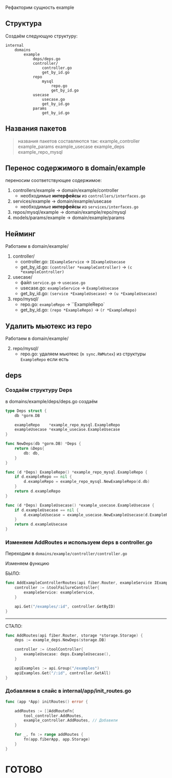 
Рефакторим сущность example

## Структура

Создаём следующую структуру:

```
internal
    domains
        example
            deps/deps.go
            controller/
                controller.go
                get_by_id.go
            repo
                mysql
                    repo.go
                    get_by_id.go
            usecase
                usecase.go
                get_by_id.go
            params
                get_by_id.go
```

## Названия пакетов

> названия пакетов составляются так: 
    example_controller
    example_params
    example_usecase
    example_deps
    example_repo_mysql

## Перенос содержимого в domain/example

переносим соответствующее содержимое:
1. controllers/example -> domain/example/controller 
    + необходимые **интерфейсы** из `controllers/interfaces.go`
2. services/example -> domain/example/usecase
    + необходимые **интерфейсы** из `services/interfaces.go`
3. repos/mysql/example -> domain/example/repo/mysql
4. models/params/example -> domain/example/params

## Нейминг

Работаем в domain/example/

1. controller/
    - controller.go: `IExampleService` -> `IExampleUsecase`
    - get_by_id.go: `(controller *exampleController)` -> `(c *exampleController)`
2. usecase/
    - файл `service.go` -> `usecase.go`
    - usecase.go: `exampleService` -> `ExampleUsecase`
    - get_by_id.go: `(service *ExampleUsecase)` -> `(u *ExampleUsecase)` 
3. repo/mysql/
    - repo.go: `exampleRepo` -> ``ExampleRepo`
    - get_by_id.go: `(repo *ExampleRepo)` -> `(r *ExampleRepo)`

## Удалить мьютекс из repo

Работаем в domain/example/
        
2. repo/mysql/
    - repo.go: удаляем мьютекс (`m sync.RWMutex`) из структуры `ExampleRepo` если есть 

## deps

### Создаём структуру Deps

в domains/example/deps/deps.go создаём

```go
type Deps struct {
	db *gorm.DB

	exampleRepo    *example_repo_mysql.ExampleRepo
	exampleUsecase *example_usecase.ExampleUsecase
}

func NewDeps(db *gorm.DB) *Deps {
	return &Deps{
		db: db,
	}
}

func (d *Deps) ExampleRepo() *example_repo_mysql.ExampleRepo {
	if d.exampleRepo == nil {
		d.exampleRepo = example_repo_mysql.NewExampleRepo(d.db)
	}
	return d.exampleRepo
}

func (d *Deps) ExampleUsecase() *example_usecase.ExampleUsecase {
	if d.exampleUsecase == nil {
		d.exampleUsecase = example_usecase.NewExampleUsecase(d.ExampleRepo())
	}
	return d.exampleUsecase
}
```

### Изменяем AddRoutes и используем deps в controller.go

Переходим в `domains/example/controller/controller.go`

Изменяем функцию

БЫЛО:
```go
func AddExampleControllerRoutes(api fiber.Router, exampleService IExampleService) {
    controller := &toolFailureController{
		exampleService: exampleService,
	}

    api.Get("/examples/:id", controller.GetByID)
}
``` 

---

СТАЛО:
```go
func AddRoutes(api fiber.Router, storage *storage.Storage) {
    deps := example_deps.NewDeps(storage.DB)

	controller := &toolController{
		exampleUsecase: deps.ExampleUsecase(),
	}

	apiExamples := api.Group("/examples")
	apiExamples.Get("/:id", controller.GetAll)
}
```

### Добавляем в слайс в internal/app/init_routes.go


```go
func (app *App) initRoutes() error {

	addRoutes := []AddRouteFn{
		tool_controller.AddRoutes,
        example_controller.AddRoutes, // Добавили
	}

	for _, fn := range addRoutes {
		fn(app.fiberApp, app.Storage)
	}
}
```

# ГОТОВО
